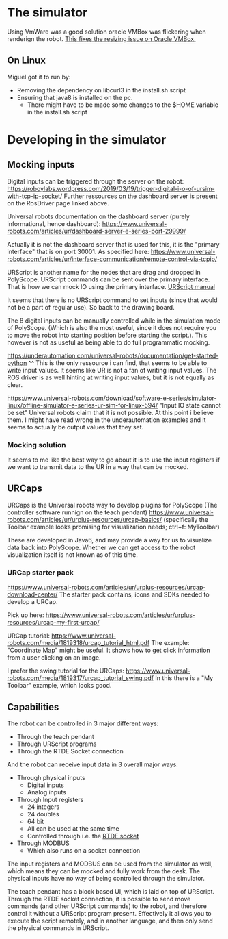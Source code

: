 # The simulator
Using VmWare was a good solution oracle VMBox was flickering when renderign the robot.
[This fixes the resizing issue on Oracle VMBox.](https://forum.universal-robots.com/t/ursim-5-10-virtual-box-cannot-resize-virtual-screen/14399/2)

## On Linux
Miguel got it to run by:
- Removing the dependency on libcurl3 in the install.sh script
- Ensuring that java8 is installed on the pc.
    - There might have to be made some changes to the $HOME variable in the install.sh script


# Developing in the simulator
## Mocking inputs
Digital inputs can be triggered through the server on the robot:
https://roboylabs.wordpress.com/2019/03/19/trigger-digital-i-o-of-ursim-with-tcp-ip-socket/
Further ressources on the dashboard server is present on the RosDriver page linked above.

Universal robots documentation on the dashboard server (purely informational, hence dashboard):
https://www.universal-robots.com/articles/ur/dashboard-server-e-series-port-29999/

Actually it is not the dashboard server that is used for this, it is the "primary interface" that is on port 30001. As specified here:
https://www.universal-robots.com/articles/ur/interface-communication/remote-control-via-tcpip/

URScript is another name for the nodes that are drag and dropped in PolyScope. URScript commands can be sent over the primary interface. That is how we can mock IO using the primary interface.
[URScript manual](https://s3-eu-west-1.amazonaws.com/ur-support-site/115824/scriptManual_SW5.11.pdf)

It seems that there is no URScript command to set inputs (since that would not be a part of regular use). So back to the drawing board.

The 8 digital inputs can be manually controlled while in the simulation mode of PolyScope. (Which is also the most useful, since it does not require you to move the robot into starting position before starting the script.). This however is not as useful as being able to do full programmatic mocking.


https://underautomation.com/universal-robots/documentation/get-started-python
^^ This is the only ressource i can find, that seems to be able to write input values. It seems like UR is not a fan of writing input values.
The ROS driver is as well hinting at writing input values, but it is not equally as clear.

https://www.universal-robots.com/download/software-e-series/simulator-linux/offline-simulator-e-series-ur-sim-for-linux-594/
"Input IO state cannot be set"
Universal robots claim that it is not possible. At this point i believe them. I might have read wrong in the underautomation examples and it seems to actually be output values that they set.

### Mocking solution
It seems to me like the best way to go about it is to use the input registers if we want to transmit data to the UR in a way that can be mocked.

## URCaps
URCaps is the Universal robots way to develop plugins for PolyScope (The controller software runnign on the teach pendant)
https://www.universal-robots.com/articles/ur/urplus-resources/urcap-basics/
(specifically the Toolbar example looks promising for visualization needs; ctrl+f: MyToolbar)

These are developed in Java6, and may provide a way for us to visualize data back into PolyScope. Whether we can get access to the robot visualization itself is not known as of this time.

### URCap starter pack
https://www.universal-robots.com/articles/ur/urplus-resources/urcap-download-center/
The starter pack contains, icons and SDKs needed to develop a URCap.

Pick up here:
https://www.universal-robots.com/articles/ur/urplus-resources/urcap-my-first-urcap/

URCap tutorial:
https://www.universal-robots.com/media/1819318/urcap_tutorial_html.pdf
The example: "Coordinate Map" might be useful. It shows how to get click information from a user clicking on an image.

I prefer the swing tutorial for the URCaps:
https://www.universal-robots.com/media/1819317/urcap_tutorial_swing.pdf
In this there is a "My Toolbar" example, which looks good.



## Capabilities
The robot can be controlled in 3 major different ways:
- Through the teach pendant
- Through URScript programs
- Through the RTDE Socket connection

And the robot can receive input data in 3 overall major ways:
- Through physical inputs
    - Digital inputs
    - Analog inputs
- Through Input registers
    - 24 integers
    - 24 doubles
    - 64 bit
    - All can be used at the same time
    - Controlled through i.e. the [RTDE socket](https://www.universal-robots.com/articles/ur/interface-communication/real-time-data-exchange-rtde-guide/)
- Through MODBUS
    - Which also runs on a socket connection

The input registers and MODBUS can be used from the simulator as well, which means they can be mocked and fully work from the desk. The physical inputs have no way of being controlled through the simulator.

The teach pendant has a block based UI, which is laid on top of URScript. Through the RTDE socket connection, it is possible to send move commands (and other URScript commands) to the robot, and therefore control it without a URScript program present. Effectively it allows you to execute the script remotely, and in another language, and then only send the physical commands in URScript.
